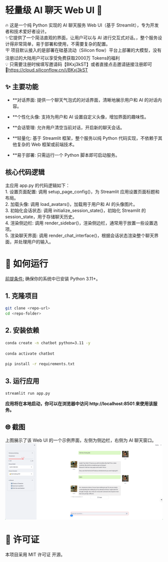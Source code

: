 # 轻量级 AI 聊天 Web UI 💬
🔥 这是一个纯 Python 实现的 AI 聊天服务 Web UI（基于 Streamlit），专为开发者和技术爱好者设计。  
✨它提供了一个简洁直观的界面，让用户可以与 AI 进行交互式对话。，整个服务设计得非常简单，易于部署和使用，不需要复杂的配置。  
🪧 项目默认接入的是部署在硅基流动（Silicon flow）平台上部署的大模型，没有注册过的大陆用户可以享受免费获取2000万 Tokens的福利  
💡 只需要注册时候填写邀请码【BKxj3kST】或者直接点击邀请链接注册即可 🔗https://cloud.siliconflow.cn/i/BKxj3kST  

## ✨ 主要功能
* **对话界面: 提供一个聊天气泡式的对话界面，清晰地展示用户和 AI 的对话内容。

* **个性化头像: 支持为用户和 AI 设置自定义头像，增加界面的趣味性。

* **会话管理: 允许用户清空当前对话，开启新的聊天会话。

* **轻量化: 基于 Streamlit 框架，整个服务以纯 Python 代码实现，不依赖于其他复杂的 Web 框架或前端技术。

* **易于部署: 只需运行一个 Python 脚本即可启动服务。

## 核心代码逻辑
主应用 app.py 的代码逻辑如下：  
    1.	设置页面配置: 调用 setup_page_config()，为 Streamlit 应用设置页面标题和布局。  
	2.	加载头像: 调用 load_avatars()，加载用于用户和 AI 的头像图片。  
	3.	初始化会话状态: 调用 initialize_session_state()，初始化 Streamlit 的 session_state，用于存储聊天历史。  
	4.	渲染侧边栏: 调用 render_sidebar()，渲染侧边栏，通常用于放置一些设置选项。  
	5.	渲染聊天界面: 调用 render_chat_interface()，根据会话状态渲染整个聊天界面，并处理用户的输入。  

# 🚀 如何运行
<u>前提条件:</u> 确保你的系统中已安装 Python 3.11+。

## 1. 克隆项目
```bash
git clone <repo-url>
cd <repo-folder>
```

## 2. 安装依赖
```bash
conda create -n chatbot python=3.11 -y

conda activate chatbot

pip install -r requirements.txt
```

## 3. 运行应用
```bash
streamlit run app.py
```
**应用将在本地启动，你可以在浏览器中访问 http://localhost:8501 来使用该服务。**

## 🌐 截图
上图展示了该 Web UI 的一个示例界面，左侧为侧边栏，右侧为 AI 聊天窗口。
![img.png](img.png)

# 📄 许可证
本项目采用 MIT 许可证 开源。